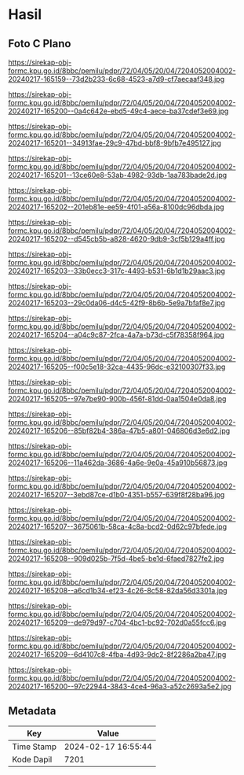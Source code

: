 # Hasil

## Foto C Plano

https://sirekap-obj-formc.kpu.go.id/8bbc/pemilu/pdpr/72/04/05/20/04/7204052004002-20240217-165159--73d2b233-6c68-4523-a7d9-cf7aecaaf348.jpg

https://sirekap-obj-formc.kpu.go.id/8bbc/pemilu/pdpr/72/04/05/20/04/7204052004002-20240217-165200--0a4c642e-ebd5-49c4-aece-ba37cdef3e69.jpg

https://sirekap-obj-formc.kpu.go.id/8bbc/pemilu/pdpr/72/04/05/20/04/7204052004002-20240217-165201--34913fae-29c9-47bd-bbf8-9bfb7e495127.jpg

https://sirekap-obj-formc.kpu.go.id/8bbc/pemilu/pdpr/72/04/05/20/04/7204052004002-20240217-165201--13ce60e8-53ab-4982-93db-1aa783bade2d.jpg

https://sirekap-obj-formc.kpu.go.id/8bbc/pemilu/pdpr/72/04/05/20/04/7204052004002-20240217-165202--201eb81e-ee59-4f01-a56a-8100dc96dbda.jpg

https://sirekap-obj-formc.kpu.go.id/8bbc/pemilu/pdpr/72/04/05/20/04/7204052004002-20240217-165202--d545cb5b-a828-4620-9db9-3cf5b129a4ff.jpg

https://sirekap-obj-formc.kpu.go.id/8bbc/pemilu/pdpr/72/04/05/20/04/7204052004002-20240217-165203--33b0ecc3-317c-4493-b531-6b1d1b29aac3.jpg

https://sirekap-obj-formc.kpu.go.id/8bbc/pemilu/pdpr/72/04/05/20/04/7204052004002-20240217-165203--29c0da06-d4c5-42f9-8b6b-5e9a7bfaf8e7.jpg

https://sirekap-obj-formc.kpu.go.id/8bbc/pemilu/pdpr/72/04/05/20/04/7204052004002-20240217-165204--a04c9c87-2fca-4a7a-b73d-c5f78358f964.jpg

https://sirekap-obj-formc.kpu.go.id/8bbc/pemilu/pdpr/72/04/05/20/04/7204052004002-20240217-165205--f00c5e18-32ca-4435-96dc-e32100307f33.jpg

https://sirekap-obj-formc.kpu.go.id/8bbc/pemilu/pdpr/72/04/05/20/04/7204052004002-20240217-165205--97e7be90-900b-456f-81dd-0aa1504e0da8.jpg

https://sirekap-obj-formc.kpu.go.id/8bbc/pemilu/pdpr/72/04/05/20/04/7204052004002-20240217-165206--85bf82b4-386a-47b5-a801-046806d3e6d2.jpg

https://sirekap-obj-formc.kpu.go.id/8bbc/pemilu/pdpr/72/04/05/20/04/7204052004002-20240217-165206--11a462da-3686-4a6e-9e0a-45a910b56873.jpg

https://sirekap-obj-formc.kpu.go.id/8bbc/pemilu/pdpr/72/04/05/20/04/7204052004002-20240217-165207--3ebd87ce-d1b0-4351-b557-639f8f28ba96.jpg

https://sirekap-obj-formc.kpu.go.id/8bbc/pemilu/pdpr/72/04/05/20/04/7204052004002-20240217-165207--3675061b-58ca-4c8a-bcd2-0d62c97bfede.jpg

https://sirekap-obj-formc.kpu.go.id/8bbc/pemilu/pdpr/72/04/05/20/04/7204052004002-20240217-165208--909d025b-7f5d-4be5-be1d-6faed7827fe2.jpg

https://sirekap-obj-formc.kpu.go.id/8bbc/pemilu/pdpr/72/04/05/20/04/7204052004002-20240217-165208--a6cd1b34-ef23-4c26-8c58-82da56d3301a.jpg

https://sirekap-obj-formc.kpu.go.id/8bbc/pemilu/pdpr/72/04/05/20/04/7204052004002-20240217-165209--de979d97-c704-4bc1-bc92-702d0a55fcc6.jpg

https://sirekap-obj-formc.kpu.go.id/8bbc/pemilu/pdpr/72/04/05/20/04/7204052004002-20240217-165209--6d4107c8-4fba-4d93-9dc2-8f2286a2ba47.jpg

https://sirekap-obj-formc.kpu.go.id/8bbc/pemilu/pdpr/72/04/05/20/04/7204052004002-20240217-165200--97c22944-3843-4ce4-96a3-a52c2693a5e2.jpg


## Metadata

| Key        | Value               |
| ---------- | ------------------- |
| Time Stamp | 2024-02-17 16:55:44 |
| Kode Dapil | 7201                |



